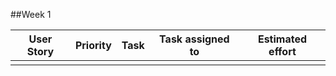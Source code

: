 ##Week 1

| User Story    | Priority      | Task                           | Task assigned to | Estimated effort |
| ------------- | ------------- | ------------------------------ | ---------------- | ---------------- |
|               |               |                                |                  |                  |
